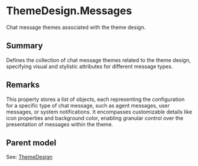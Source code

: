 # ThemeDesign.Messages

Chat message themes associated with the theme design.

## Summary

Defines the collection of chat message themes related to the theme design, specifying visual and stylistic attributes for different message types.

## Remarks

This property stores a list of objects, each representing the configuration for a specific type of chat message,
such as agent messages, user messages, or system notifications. It encompasses customizable details like icon properties and background color,
enabling granular control over the presentation of messages within the theme.

## Parent model

See: [ThemeDesign](ThemeDesign.md)